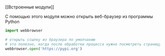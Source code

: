 [[Встроенные модули]]

С помощью этого модуля можно открыть веб-браузер из программы Python

```Python
import webbrowser  
  
# открыть ссылку из браузера по умолчанию  
# это полезно, когда после обработки процесса нужно посмотреть страницу и т.д.  
webbrowser.open('https://pypi.org')
```
